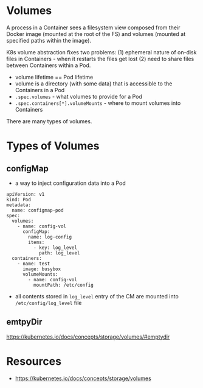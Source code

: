 # Volumes

A process in a Container sees a filesystem view composed from their Docker image (mounted at the root of the FS) and volumes (mounted at specified paths within the image).

K8s volume abstraction fixes two problems: (1) ephemeral nature of on-disk files in Containers - when it restarts the files get lost (2) need to share files between Containers within a Pod.

* volume lifetime == Pod lifetime
* volume is a directory (with some data) that is accessible to the Containers in a Pod
* `.spec.volumes` - what volumes to provide for a Pod
* `.spec.containers[*].volumeMounts` - where to mount volumes into Containers

There are many types of volumes.

# Types of Volumes

## configMap

* a way to inject configuration data into a Pod

```
apiVersion: v1
kind: Pod
metadata:
  name: configmap-pod
spec:
  volumes:
    - name: config-vol
      configMap:
        name: log-config
        items:
          - key: log_level
            path: log_level
  containers:
    - name: test
      image: busybox
      volumeMounts:
        - name: config-vol
          mountPath: /etc/config
```

* all contents stored in `log_level` entry of the CM are mounted into `/etc/config/log_level` file

## emtpyDir

https://kubernetes.io/docs/concepts/storage/volumes/#emptydir

# Resources

* https://kubernetes.io/docs/concepts/storage/volumes
